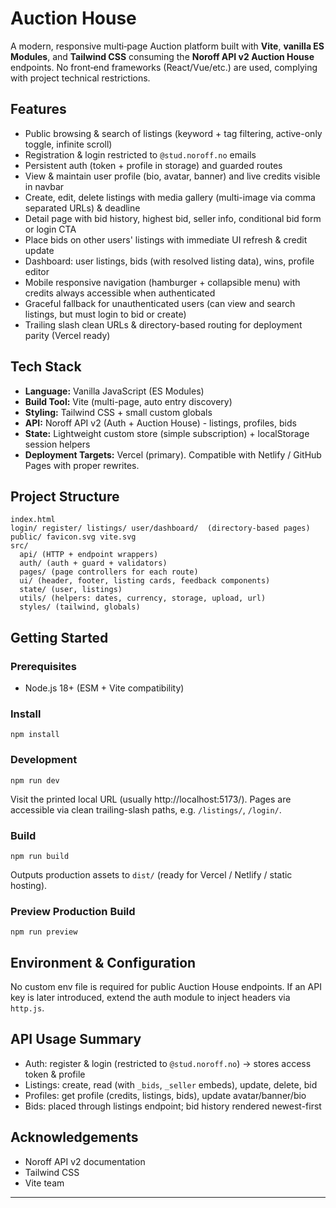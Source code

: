 # Auction House

A modern, responsive multi‑page Auction platform built with **Vite**, **vanilla ES Modules**, and **Tailwind CSS** consuming the **Noroff API v2 Auction House** endpoints. No front‑end frameworks (React/Vue/etc.) are used, complying with project technical restrictions.

## Features
- Public browsing & search of listings (keyword + tag filtering, active-only toggle, infinite scroll)
- Registration & login restricted to `@stud.noroff.no` emails
- Persistent auth (token + profile in storage) and guarded routes
- View & maintain user profile (bio, avatar, banner) and live credits visible in navbar
- Create, edit, delete listings with media gallery (multi-image via comma separated URLs) & deadline
- Detail page with bid history, highest bid, seller info, conditional bid form or login CTA
- Place bids on other users' listings with immediate UI refresh & credit update
- Dashboard: user listings, bids (with resolved listing data), wins, profile editor
- Mobile responsive navigation (hamburger + collapsible menu) with credits always accessible when authenticated
- Graceful fallback for unauthenticated users (can view and search listings, but must login to bid or create)
- Trailing slash clean URLs & directory-based routing for deployment parity (Vercel ready)

## Tech Stack
- **Language:** Vanilla JavaScript (ES Modules)
- **Build Tool:** Vite (multi-page, auto entry discovery)
- **Styling:** Tailwind CSS + small custom globals
- **API:** Noroff API v2 (Auth + Auction House) - listings, profiles, bids
- **State:** Lightweight custom store (simple subscription) + localStorage session helpers
- **Deployment Targets:** Vercel (primary). Compatible with Netlify / GitHub Pages with proper rewrites.

## Project Structure
```
index.html
login/ register/ listings/ user/dashboard/  (directory-based pages)
public/ favicon.svg vite.svg
src/
  api/ (HTTP + endpoint wrappers)
  auth/ (auth + guard + validators)
  pages/ (page controllers for each route)
  ui/ (header, footer, listing cards, feedback components)
  state/ (user, listings)
  utils/ (helpers: dates, currency, storage, upload, url)
  styles/ (tailwind, globals)
```

## Getting Started
### Prerequisites
- Node.js 18+ (ESM + Vite compatibility)

### Install
```
npm install
```

### Development
```
npm run dev
```
Visit the printed local URL (usually http://localhost:5173/). Pages are accessible via clean trailing-slash paths, e.g. `/listings/`, `/login/`.

### Build
```
npm run build
```
Outputs production assets to `dist/` (ready for Vercel / Netlify / static hosting).

### Preview Production Build
```
npm run preview
```

## Environment & Configuration
No custom env file is required for public Auction House endpoints. If an API key is later introduced, extend the auth module to inject headers via `http.js`.

## API Usage Summary
- Auth: register & login (restricted to `@stud.noroff.no`) -> stores access token & profile
- Listings: create, read (with `_bids`, `_seller` embeds), update, delete, bid
- Profiles: get profile (credits, listings, bids), update avatar/banner/bio
- Bids: placed through listings endpoint; bid history rendered newest-first


## Acknowledgements
- Noroff API v2 documentation
- Tailwind CSS
- Vite team

---
